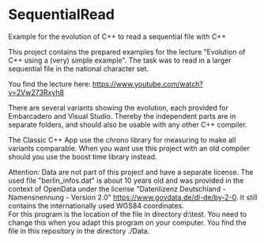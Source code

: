 # SequentialRead
Example for the evolution of C++ to read a sequential file with C++

This project contains the prepared examples for the lecture "Evolution of C++ using a (very) simple example". The task was to read in a larger sequential file in the national character set.

You find the lecture here: https://www.youtube.com/watch?v=2Vw273Rxyh8

There are several variants showing the evolution, each provided for Embarcadero and Visual Studio. Thereby the independent parts are in separate folders, and should also be usable with any other C++ compiler.

The Classic C++ App use the chrono library for measuring to make all variants comparable. When you want use this project with an old compiler should you use the boost time library  instead.

Attention: Data are not part of this project and have a separate license.
The used file "berlin_infos.dat" is about 10 years old and was provided in the context of OpenData under the license "Datenlizenz Deutschland - Namensnennung - Version 2.0" https://www.govdata.de/dl-de/by-2-0. It still contains the internationally used WGS84 coordinates.  
For this program is the location of the file in directory d:\\test. You need to change this when you adapt this program on your computer. You find the file in this repository in the directory ./Data.

